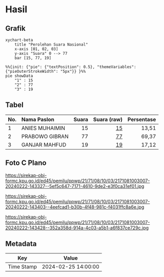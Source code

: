 # Hasil

## Grafik

```mermaid
xychart-beta
    title "Perolehan Suara Nasional"
    x-axis [01, 02, 03]
    y-axis "Suara" 0 --> 77
    bar [15, 77, 19]
```

```mermaid
%%{init: {"pie": {"textPosition": 0.5}, "themeVariables": {"pieOuterStrokeWidth": "5px"}} }%%
pie showData
    "1" : 15
    "2" : 77
    "3" : 19
```

## Tabel

| No. | Nama Paslon    | Suara | Suara (raw) | Persentase |
|:--- |:-------------- | -----:| -----------:| ----------:|
| 1   | ANIES MUHAIMIN | 15    | [15][p-1]   | 13,51      |
| 2   | PRABOWO GIBRAN | 77    | [77][p-2]   | 69,37      |
| 3   | GANJAR MAHFUD  | 19    | [19][p-3]   | 17,12      |


[p-1]: https://github.com/gigit-pemilu/pemilu-2024/blob/main/pilpres/hitung-suara/sub/21-kepulauan-riau/sub/71-kota-batam/sub/08-galang/sub/1003-galang-baru/sub/007-tps/sub/paslon-1.txt
[p-2]: https://github.com/gigit-pemilu/pemilu-2024/blob/main/pilpres/hitung-suara/sub/21-kepulauan-riau/sub/71-kota-batam/sub/08-galang/sub/1003-galang-baru/sub/007-tps/sub/paslon-2.txt
[p-3]: https://github.com/gigit-pemilu/pemilu-2024/blob/main/pilpres/hitung-suara/sub/21-kepulauan-riau/sub/71-kota-batam/sub/08-galang/sub/1003-galang-baru/sub/007-tps/sub/paslon-3.txt

## Foto C Plano

https://sirekap-obj-formc.kpu.go.id/ed45/pemilu/ppwp/21/71/08/10/03/2171081003007-20240222-143327--5ef5c647-7171-4610-9de2-e3f0ca31ef01.jpg

https://sirekap-obj-formc.kpu.go.id/ed45/pemilu/ppwp/21/71/08/10/03/2171081003007-20240222-143403--4eefcad1-b30b-4f48-981c-f4031ffc8a6e.jpg

https://sirekap-obj-formc.kpu.go.id/ed45/pemilu/ppwp/21/71/08/10/03/2171081003007-20240222-143428--352a358d-914a-4c03-a5b1-a6f837ce729c.jpg


## Metadata

| Key        | Value               |
| ---------- | ------------------- |
| Time Stamp | 2024-02-25 14:00:00 |



